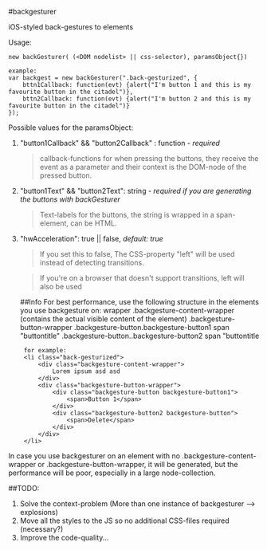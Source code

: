 #backgesturer


iOS-styled back-gestures to elements

Usage:

    new backGesturer( (<DOM nodelist> || css-selector), paramsObject{})

	example:
	var backgest = new backGesturer(".back-gesturized", {
		bttn1Callback: function(evt) {alert("I'm button 1 and this is my favourite button in the citadel")},
		bttn2Callback: function(evt) {alert("I'm button 2 and this is my favourite button in the citadel")}
	});	
    
Possible values for the paramsObject: 
1. "button1Callback" && "button2Callback" : function - _required_ 
   > callback-functions for when pressing the buttons, they receive the event as a parameter and their context is the DOM-node of the pressed button.

2. "button1Text" && "button2Text": string - _required if you are generating the buttons with backGesturer_
    >Text-labels for the buttons, the string is wrapped in a span-element, can be HTML.

3. "hwAcceleration": true || false,  _default: true_
    > If you set this to false, The CSS-property "left" will be used instead of detecting transitions.

    > If you're on a browser that doesn't support transitions, left will also be used
    
    ##Info
    For best performance, use the following structure in the elements you use backgesture on:
        wrapper
            .backgesture-content-wrapper (contains the actual visible content of the element)
            .backgesture-button-wrapper
                .backgesture-button.backgesture-button1
                    span "buttontitle"
                .backgesture-button..backgesture-button2
                    span "buttontitle
                    
        for example:
        <li class="back-gesturized">
		    <div class="backgesture-content-wrapper">
                Lorem ipsum asd asd
            </div>
			<div class="backgesture-button-wrapper">
                <div class="backgesture-button backgesture-button1">
                    <span>Button 1</span>
                </div>
                <div class="backgesture-button2 backgesture-button">
                    <span>Delete</span>
                </div>
            </div>
		</li>

In case you use backgesturer on an element with no .backgesture-content-wrapper or .backgesture-button-wrapper, it will be generated, but the performance will be poor, especially in a large node-collection.

##TODO:
1. Solve the context-problem (More than one instance of backgesturer --> explosions)
2. Move all the styles to the JS so no additional CSS-files required (necessary?)
3. Improve the code-quality...
    
    
    
    
    
